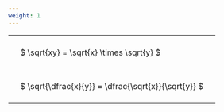 ```yaml
---
weight: 1
---
```


<style type="text/css">
#T_46c25 th.col_heading {
  text-align: left;
  font-size: 1em;
}
#T_46c25 td {
  text-align: left;
  font-size: 1em;
  padding: 1.5em;
}
</style>
<table id="T_46c25">
  <thead>
  </thead>
  <tbody>
    <tr>
      <td id="T_46c25_row0_col0" class="data row0 col0" >$ \sqrt{xy} = \sqrt{x} \times \sqrt{y} $</td>
    </tr>
    <tr>
      <td id="T_46c25_row1_col0" class="data row1 col0" >$ \sqrt{\dfrac{x}{y}} = \dfrac{\sqrt{x}}{\sqrt{y}} $</td>
    </tr>
  </tbody>
</table>
